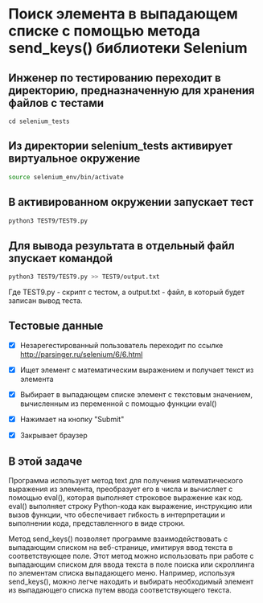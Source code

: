 # Поиск элемента в выпадающем списке с помощью метода send_keys() библиотеки Selenium

## Инженер по тестированию переходит в директорию, предназначенную для хранения файлов с тестами
```
cd selenium_tests
```
## Из директории selenium_tests активирует виртуальное окружение
```sh
source selenium_env/bin/activate
```
## В активированном окружении запускает тест 
```sh
python3 TEST9/TEST9.py
```
## Для вывода результата в отдельный файл зпускает командой 
```sh
python3 TEST9/TEST9.py >> TEST9/output.txt
```
Где TEST9.py -  скрипт с тестом, а output.txt - файл, в который будет записан вывод теста.


## Тестовые данные

- [x] Незарегестированный пользователь переходит по ссылке http://parsinger.ru/selenium/6/6.html
- [x] Ищет элемент с математическим выражением и получает текст из элемента
- [x] Выбирает в выпадающем списке элемент с текстовым значением, вычисленным из переменной с помощью функции eval()
- [x] Нажимает на кнопку "Submit"
- [x] Закрывает браузер


##  В этой задаче

Программа использует метод text для получения математического выражения из элемента, преобразует его в числа и вычисляет с помощью eval(), которая выполняет строковое выражение как код.
eval() выполняет строку Python-кода как выражение, инструкцию или вызов функции, что обеспечивает гибкость в интерпретации и выполнении кода, представленного в виде строки.


Метод send_keys() позволяет программе взаимодействовать с выпадающим списком на веб-странице, имитируя ввод текста в соответствующее поле. 
Этот метод можно использовать при работе с выпадающим списком для ввода текста в поле поиска или скроллинга по элементам списка выпадающего меню. 
Например, используя send_keys(), можно легче находить и выбирать необходимый элемент из выпадающего списка путем ввода соответствующего текста.
